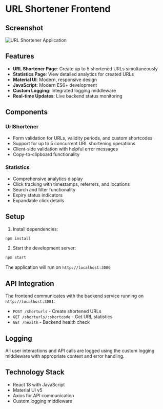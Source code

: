 # URL Shortener Frontend


## Screenshot

![URL Shortener Application](https://github.com/AnkitSingh-ai/2200911530021/blob/main/frontend/src/assets/url-shortener-screenshot.png)



## Features

- **URL Shortener Page**: Create up to 5 shortened URLs simultaneously
- **Statistics Page**: View detailed analytics for created URLs
- **Material UI**: Modern, responsive design
- **JavaScript**: Modern ES6+ development
- **Custom Logging**: Integrated logging middleware
- **Real-time Updates**: Live backend status monitoring

## Components

### UrlShortener
- Form validation for URLs, validity periods, and custom shortcodes
- Support for up to 5 concurrent URL shortening operations
- Client-side validation with helpful error messages
- Copy-to-clipboard functionality

### Statistics
- Comprehensive analytics display
- Click tracking with timestamps, referrers, and locations
- Search and filter functionality
- Expiry status indicators
- Expandable click details

## Setup

1. Install dependencies:
```bash
npm install
```

2. Start the development server:
```bash
npm start
```

The application will run on `http://localhost:3000`

## API Integration

The frontend communicates with the backend service running on `http://localhost:3001`:

- `POST /shorturls` - Create shortened URLs
- `GET /shorturls/:shortcode` - Get URL statistics
- `GET /health` - Backend health check

## Logging

All user interactions and API calls are logged using the custom logging middleware with appropriate context and error handling.

## Technology Stack

- React 18 with JavaScript
- Material UI v5
- Axios for API communication
- Custom logging middleware